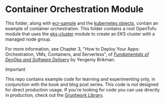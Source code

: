 # Container Orchestration Module

This folder, along with [ecr-sample](../ecr-sample) and the [kubernetes objects](../../../kubernetes), contain an 
example of container orchestration. This folder contains a root OpenTofu module that uses the 
[eks-cluster](../../modules/eks-cluster) module to create an EKS cluster with a managed node group.

For more information, see Chapter 3, "How to Deploy Your Apps: Orchestration, VMs, Containers, and Serverless", of
[_Fundamentals of DevOps and Software Delivery_](https://www.fundamentals-of-devops.com) by Yevgeniy Brikman.

> [!IMPORTANT]  
> This repo contains example code for learning and experimenting only, in conjunction with the book and blog post
> series. This code is _not_ designed for direct production usage. If you're looking for code you can use directly in
> production, check out the [Gruntwork Library](https://www.gruntwork.io/products/library).
